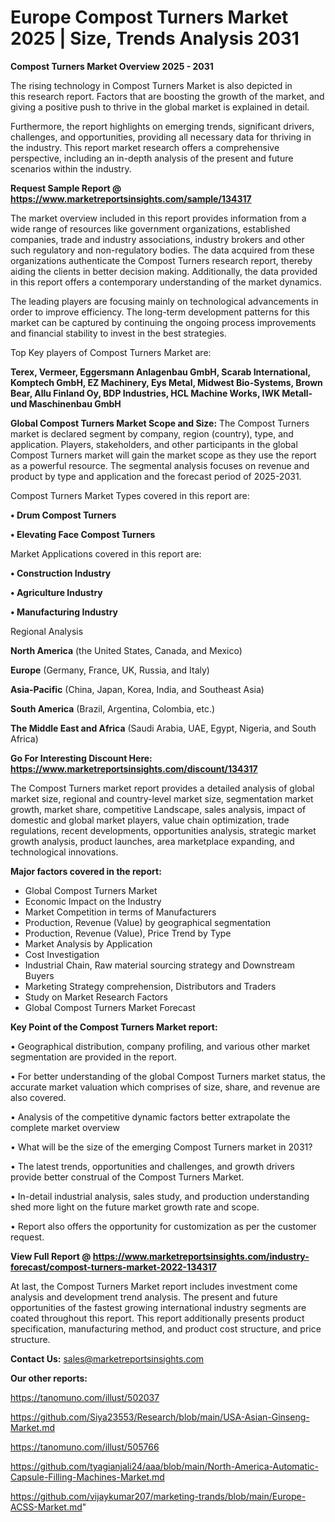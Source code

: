 # Europe Compost Turners Market 2025 | Size, Trends Analysis 2031

<Strong> Compost Turners Market Overview 2025 - 2031</strong>

The rising technology in Compost Turners Market is also depicted in this research report. Factors that are boosting the growth of the market, and giving a positive push to thrive in the global market is explained in detail.

Furthermore, the report highlights on emerging trends, significant drivers, challenges, and opportunities, providing all necessary data for thriving in the industry. This report market research offers a comprehensive perspective, including an in-depth analysis of the present and future scenarios within the industry.

<strong>Request Sample Report @ <a href=https://www.marketreportsinsights.com/sample/134317>https://www.marketreportsinsights.com/sample/134317</a></strong>

The market overview included in this report provides information from a wide range of resources like government organizations, established companies, trade and industry associations, industry brokers and other such regulatory and non-regulatory bodies. The data acquired from these organizations authenticate the Compost Turners research report, thereby aiding the clients in better decision making. Additionally, the data provided in this report offers a contemporary understanding of the market dynamics.

The leading players are focusing mainly on technological advancements in order to improve efficiency. The long-term development patterns for this market can be captured by continuing the ongoing process improvements and financial stability to invest in the best strategies.

Top Key players of Compost Turners Market are:

<strong>Terex, Vermeer, Eggersmann Anlagenbau GmbH, Scarab International, Komptech GmbH, EZ Machinery, Eys Metal, Midwest Bio-Systems, Brown Bear, Allu Finland Oy, BDP Industries, HCL Machine Works, IWK Metall- und Maschinenbau GmbH</strong>

<strong><b>Global Compost Turners Market Scope and Size:</b></strong>
The Compost Turners market is declared segment by company, region (country), type, and application. Players, stakeholders, and other participants in the global Compost Turners market will gain the market scope as they use the report as a powerful resource. The segmental analysis focuses on revenue and product by type and application and the forecast period of 2025-2031.

Compost Turners Market Types covered in this report are:

<strong>• Drum Compost Turners

• Elevating Face Compost Turners</strong>

Market Applications covered in this report are:

<strong>• Construction Industry

• Agriculture Industry

• Manufacturing Industry</strong> 

Regional Analysis

<strong>North America</strong> (the United States, Canada, and Mexico)

<strong>Europe</strong> (Germany, France, UK, Russia, and Italy)

<strong>Asia-Pacific</strong> (China, Japan, Korea, India, and Southeast Asia)

<strong>South America</strong> (Brazil, Argentina, Colombia, etc.)

<strong>The Middle East and Africa</strong> (Saudi Arabia, UAE, Egypt, Nigeria, and South Africa)

<strong>Go For Interesting Discount Here: <a href=https://www.marketreportsinsights.com/discount/134317>https://www.marketreportsinsights.com/discount/134317</a></strong>

The Compost Turners market report provides a detailed analysis of global market size, regional and country-level market size, segmentation market growth, market share, competitive Landscape, sales analysis, impact of domestic and global market players, value chain optimization, trade regulations, recent developments, opportunities analysis, strategic market growth analysis, product launches, area marketplace expanding, and technological innovations.

<strong><b>Major factors covered in the report:</b></strong>
<ul>
  <li>Global Compost Turners Market </li>
  <li>Economic Impact on the Industry</li>
  <li>Market Competition in terms of Manufacturers</li>
  <li>Production, Revenue (Value) by geographical segmentation</li>
  <li>Production, Revenue (Value), Price Trend by Type</li>
  <li>Market Analysis by Application</li>
  <li>Cost Investigation</li>
  <li>Industrial Chain, Raw material sourcing strategy and Downstream Buyers</li>
  <li>Marketing Strategy comprehension, Distributors and Traders</li>
  <li>Study on Market Research Factors</li>
  <li>Global Compost Turners Market Forecast</li>
</ul>

<strong><b>Key Point of the Compost Turners Market report:</b></strong>

• Geographical distribution, company profiling, and various other market segmentation are provided in the report.

• For better understanding of the global Compost Turners market status, the accurate market valuation which comprises of size, share, and revenue are also covered.

• Analysis of the competitive dynamic factors better extrapolate the complete market overview

• What will be the size of the emerging Compost Turners market in 2031?

• The latest trends, opportunities and challenges, and growth drivers provide better construal of the Compost Turners Market.

• In-detail industrial analysis, sales study, and production understanding shed more light on the future market growth rate and scope.

• Report also offers the opportunity for customization as per the customer request.

<strong><b>View Full Report @ <a href=https://www.marketreportsinsights.com/industry-forecast/compost-turners-market-2022-134317>https://www.marketreportsinsights.com/industry-forecast/compost-turners-market-2022-134317</a></b></strong>


At last, the Compost Turners Market report includes investment come analysis and development trend analysis. The present and future opportunities of the fastest growing international industry segments are coated throughout this report. This report additionally presents product specification, manufacturing method, and product cost structure, and price structure.

<strong>Contact Us:</strong>
sales@marketreportsinsights.com

<strong>Our other reports:</strong>

<a href=https://tanomuno.com/illust/502037>https://tanomuno.com/illust/502037</a>

<a href=https://github.com/Siya23553/Research/blob/main/USA-Asian-Ginseng-Market.md>https://github.com/Siya23553/Research/blob/main/USA-Asian-Ginseng-Market.md</a>

<a href=https://tanomuno.com/illust/505766>https://tanomuno.com/illust/505766</a>

<a href=https://github.com/tyagianjali24/aaa/blob/main/North-America-Automatic-Capsule-Filling-Machines-Market.md>https://github.com/tyagianjali24/aaa/blob/main/North-America-Automatic-Capsule-Filling-Machines-Market.md</a>

<a href=https://github.com/vijaykumar207/marketing-trands/blob/main/Europe-ACSS-Market.md>https://github.com/vijaykumar207/marketing-trands/blob/main/Europe-ACSS-Market.md</a>"
